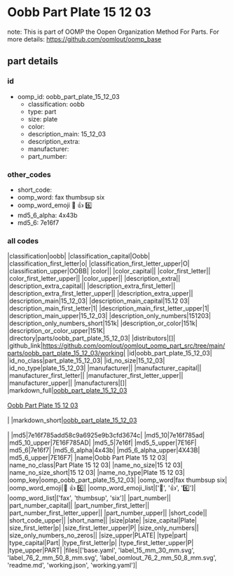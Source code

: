 # Oobb Part Plate 15 12 03  

note: This is part of OOMP the Oopen Organization Method For Parts. For more details: https://github.com/oomlout/oomp_base

##  part details





### id
* oomp_id: oobb_part_plate_15_12_03
  * classification: oobb
  * type: part
  * size: plate
  * color: 
  * description_main: 15_12_03
  * description_extra: 
  * manufacturer: 
  * part_number: 

### other_codes
* short_code: 
* oomp_word: fax thumbsup six
* oomp_word_emoji :fax: :thumbsup: :six:
* md5_6_alpha: 4x43b
* md5_6: 7e16f7

### all codes 
|classification|oobb|
|classification_capital|Oobb|
|classification_first_letter|o|
|classification_first_letter_upper|O|
|classification_upper|OOBB|
|color||
|color_capital||
|color_first_letter||
|color_first_letter_upper||
|color_upper||
|description_extra||
|description_extra_capital||
|description_extra_first_letter||
|description_extra_first_letter_upper||
|description_extra_upper||
|description_main|15_12_03|
|description_main_capital|15.12 03|
|description_main_first_letter|1|
|description_main_first_letter_upper|1|
|description_main_upper|15_12_03|
|description_only_numbers|151203|
|description_only_numbers_short|151k|
|description_or_color|151k|
|description_or_color_upper|151K|
|directory|parts/oobb_part_plate_15_12_03|
|distributors|[]|
|github_link|https://github.com/oomlout/oomlout_oomp_part_src/tree/main/parts/oobb_part_plate_15_12_03/working|
|id|oobb_part_plate_15_12_03|
|id_no_class|part_plate_15_12_03|
|id_no_size|15_12_03|
|id_no_type|plate_15_12_03|
|manufacturer||
|manufacturer_capital||
|manufacturer_first_letter||
|manufacturer_first_letter_upper||
|manufacturer_upper||
|manufacturers|[]|
|markdown_full|[oobb_part_plate_15_12_03](https://github.com/oomlout/oomlout_oomp_part_src/tree/main/parts/oobb_part_plate_15_12_03/working)<br>[](https://github.com/oomlout/oomlout_oomp_part_src/tree/main/parts/oobb_part_plate_15_12_03/working)<br>[Oobb Part Plate 15 12 03](https://github.com/oomlout/oomlout_oomp_part_src/tree/main/parts/oobb_part_plate_15_12_03/working)<br><br>|
|markdown_short|[oobb_part_plate_15_12_03](https://github.com/oomlout/oomlout_oomp_part_src/tree/main/parts/oobb_part_plate_15_12_03/working)<br><br>|
|md5|7e16f785add58c9a6925e9b3cfd3674c|
|md5_10|7e16f785ad|
|md5_10_upper|7E16F785AD|
|md5_5|7e16f|
|md5_5_upper|7E16F|
|md5_6|7e16f7|
|md5_6_alpha|4x43b|
|md5_6_alpha_upper|4X43B|
|md5_6_upper|7E16F7|
|name|Oobb Part Plate 15 12 03|
|name_no_class|Part Plate 15 12 03|
|name_no_size|15 12 03|
|name_no_size_short|15 12 03|
|name_no_type|Plate 15 12 03|
|oomp_key|oomp_oobb_part_plate_15_12_03|
|oomp_word|fax thumbsup six|
|oomp_word_emoji|:fax: :thumbsup: :six:|
|oomp_word_emoji_list|[':fax:', ':thumbsup:', ':six:']|
|oomp_word_list|['fax', 'thumbsup', 'six']|
|part_number||
|part_number_capital||
|part_number_first_letter||
|part_number_first_letter_upper||
|part_number_upper||
|short_code||
|short_code_upper||
|short_name||
|size|plate|
|size_capital|Plate|
|size_first_letter|p|
|size_first_letter_upper|P|
|size_only_numbers||
|size_only_numbers_no_zeros||
|size_upper|PLATE|
|type|part|
|type_capital|Part|
|type_first_letter|p|
|type_first_letter_upper|P|
|type_upper|PART|
|files|['base.yaml', 'label_15_mm_30_mm.svg', 'label_76_2_mm_50_8_mm.svg', 'label_oomlout_76_2_mm_50_8_mm.svg', 'readme.md', 'working.json', 'working.yaml']|
